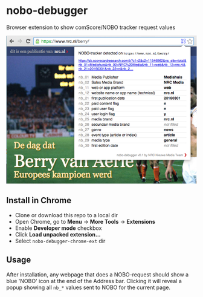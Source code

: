 # nobo-debugger
Browser extension to show comScore/NOBO tracker request values

![Screenshot of nobo-debugger Chrome extension in use](/doc/screenshot.png)

## Install in Chrome
- Clone or download this repo to a local dir
- Open Chrome, go to **Menu** -> **More Tools** -> **Extensions**
- Enable **Developer mode** checkbox
- Click **Load unpacked extension...**
- Select `nobo-debugger-chrome-ext` dir

## Usage
After installation, any webpage that does a NOBO-request should show a blue 'NOBO' icon at the end of the Address bar. Clicking it will reveal a popup showing all `nb_*` values sent to NOBO for the current page.
